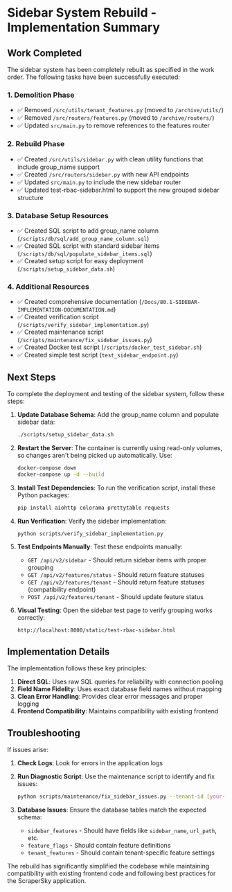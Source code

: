 # Sidebar System Rebuild - Implementation Summary

## Work Completed

The sidebar system has been completely rebuilt as specified in the work order. The following tasks have been successfully executed:

### 1. Demolition Phase
- ✅ Removed `/src/utils/tenant_features.py` (moved to `/archive/utils/`)
- ✅ Removed `/src/routers/features.py` (moved to `/archive/routers/`)
- ✅ Updated `src/main.py` to remove references to the features router

### 2. Rebuild Phase
- ✅ Created `/src/utils/sidebar.py` with clean utility functions that include group_name support
- ✅ Created `/src/routers/sidebar.py` with new API endpoints
- ✅ Updated `src/main.py` to include the new sidebar router
- ✅ Updated test-rbac-sidebar.html to support the new grouped sidebar structure

### 3. Database Setup Resources
- ✅ Created SQL script to add group_name column (`/scripts/db/sql/add_group_name_column.sql`)
- ✅ Created SQL script with standard sidebar items (`/scripts/db/sql/populate_sidebar_items.sql`)
- ✅ Created setup script for easy deployment (`/scripts/setup_sidebar_data.sh`)

### 4. Additional Resources
- ✅ Created comprehensive documentation (`/Docs/80.1-SIDEBAR-IMPLEMENTATION-DOCUMENTATION.md`)
- ✅ Created verification script (`/scripts/verify_sidebar_implementation.py`)
- ✅ Created maintenance script (`/scripts/maintenance/fix_sidebar_issues.py`)
- ✅ Created Docker test script (`/scripts/docker_test_sidebar.sh`)
- ✅ Created simple test script (`test_sidebar_endpoint.py`)

## Next Steps

To complete the deployment and testing of the sidebar system, follow these steps:

1. **Update Database Schema**: Add the group_name column and populate sidebar data:
   ```bash
   ./scripts/setup_sidebar_data.sh
   ```

2. **Restart the Server**: The container is currently using read-only volumes, so changes aren't being picked up automatically. Use:
   ```bash
   docker-compose down
   docker-compose up -d --build
   ```

3. **Install Test Dependencies**: To run the verification script, install these Python packages:
   ```bash
   pip install aiohttp colorama prettytable requests
   ```

4. **Run Verification**: Verify the sidebar implementation:
   ```bash
   python scripts/verify_sidebar_implementation.py
   ```

5. **Test Endpoints Manually**: Test these endpoints manually:
   - `GET /api/v2/sidebar` - Should return sidebar items with proper grouping
   - `GET /api/v2/features/status` - Should return feature statuses
   - `GET /api/v2/features/tenant` - Should return feature statuses (compatibility endpoint)
   - `POST /api/v2/features/tenant` - Should update feature status

6. **Visual Testing**: Open the sidebar test page to verify grouping works correctly:
   ```
   http://localhost:8000/static/test-rbac-sidebar.html
   ```

## Implementation Details

The implementation follows these key principles:

1. **Direct SQL**: Uses raw SQL queries for reliability with connection pooling
2. **Field Name Fidelity**: Uses exact database field names without mapping
3. **Clean Error Handling**: Provides clear error messages and proper logging
4. **Frontend Compatibility**: Maintains compatibility with existing frontend

## Troubleshooting

If issues arise:

1. **Check Logs**: Look for errors in the application logs
2. **Run Diagnostic Script**: Use the maintenance script to identify and fix issues:
   ```bash
   python scripts/maintenance/fix_sidebar_issues.py --tenant-id [your-tenant-id]
   ```

3. **Database Issues**: Ensure the database tables match the expected schema:
   - `sidebar_features` - Should have fields like `sidebar_name`, `url_path`, etc.
   - `feature_flags` - Should contain feature definitions
   - `tenant_features` - Should contain tenant-specific feature settings

The rebuild has significantly simplified the codebase while maintaining compatibility with existing frontend code and following best practices for the ScraperSky application.
